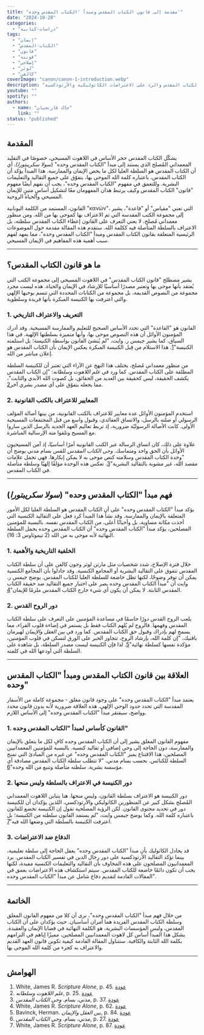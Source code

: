 ```yaml
---
title: "مقدمة إلى قانون الكتاب المقدس ومبدأ 'الكتاب المقدس وحده'"
date: "2024-10-28"
categories:
  - "دراسات-كتابية"
tags:
  - "إيمان"
  - "الكتاب-المقدس"
  - "قانون"
  - "قوننة"
  - "إصلاحي"
  - "لوثر"
  - "كالفن"
coverImage: "canon/canon-1-introduction.webp"
description: "استكشاف شامل لمفهوم قانون الكتاب المقدس وأهمية مبدأ 'الكتاب المقدس وحده' في الإيمان المسيحي المُصلح، مع تناول الدور الحاسم للروح القدس في تأكيد سلطة الكتاب المقدس والرد على الاعتراضات الكاثوليكية والأرثوذكسية."
youtube: ""
spotify: ""
authors:
  - name: "جاك قازنجيان"
    link: ""
status: "published"
---
```


## المقدمة
يشكّل الكتاب المقدس حجر الأساس في اللاهوت المسيحي، خصوصًا في التقليد المعمداني المُصلح الذي يستند إلى مبدأ "الكتاب المقدس وحده" (*سولا سكريبتورا*)، أي أن الكتاب المقدس هو السلطة العليا لكل ما يخص الإيمان والممارسة. هذا المبدأ يؤكد أن الكتاب المقدس، باعتباره كلمة الله الموحى بها، يتفوّق على جميع التقاليد والتعليمات البشرية. وللتعمق في مفهوم "الكتاب المقدس وحده"، يجب أن نفهم أيضًا مفهوم "قانون" الكتاب المقدس وكيف يرتبط هذان المفهومان معًا لتشكيل أساسٍ متينٍ للإيمان المسيحي والحياة الروحية.

القانون، المستمد من الكلمة اليونانية "κανών"، التي تعني "مقياس" أو "قاعدة"، يشير إلى مجموعة الكتب المقدسة التي تم الاعتراف بها كموحى بها من الله. ومن منظور معمداني مُصلح، لا يعني التعرف على القانون إعطاء الكتاب المقدس سلطته، بل الاعتراف بالسلطة المتأصلة فيه ككلمة الله. ستقدم هذه المقالة مقدمة حول الموضوعات الرئيسية المتعلقة بقانون الكتاب المقدس ومبدأ "الكتاب المقدس وحده"، مما يمهد لفهم سبب أهمية هذه المفاهيم في الإيمان المسيحي.

---

## ما هو قانون الكتاب المقدس؟
يشير مصطلح "قانون الكتاب المقدس" في اللاهوت المسيحي إلى مجموعة الكتب التي يُعتقد بأنها موحى بها وتعتبر مصدرًا أساسيًا للإرشاد في الإيمان والحياة. هذه ليست مجرد مجموعة من النصوص القديمة، بل مجموعة من الكتابات المحددة التي تتسم بوحيها الإلهي والتي اعترفت بها الكنيسة المبكرة بأنها فريدة وسلطوية.

### 1. التعريف والاعتراف التاريخي
القانون هو "القاعدة" التي تحدد الأساس الصحيح للتعليم والممارسة المسيحية. وقد أدرك المؤمنون الأوائل أن هذه النصوص موحى بها، وأنها متميزة بسلطتها الإلهية. في هذا السياق، كما يشير جيمس ر. وايت، "لم يُنشئ القانون بواسطة الكنيسة؛ بل استلمته الكنيسة"<span id="ftr1">[1](#fn1)</span>. هذا الاستلام من قِبل الكنيسة المبكرة يعكس الإيمان بأن الكتاب المقدس هو إعلان مباشر من الله.

من منظور معمداني مُصلح، يختلف هذا النهج عن الآراء التي تعتبر أن للكنيسة السلطة المطلقة على الكتاب المقدس. كما ورد في *علم اللاهوت وسلطانه*: "إن الكتاب المقدس يكشف الحقيقة، ليس كحقيقة بين العديد من الحقائق، بل كصوت الله الأبدي والثابت"، مما يجعله يتفوّق على أي مصدر بشري آخر<span id="ftr2">[2](#fn2)</span>.

### 2. المعايير للاعتراف بالكتب القانونية
استخدم المؤمنون الأوائل عدة معايير للاعتراف بالكتب القانونية، من بينها أصالة المؤلف الرسولي أو صلته بالرسل، والاتساق العقائدي، وقبول واسع من قبل المجتمعات المسيحية الأولى. كانت الأصالة الرسوليّة ضرورية، إذ تربط تعاليم العهد الجديد بالرسل الذين ساروا مع المسيح وتلقوا منه الإرسالية المباشرة.

علاوة على ذلك، كان اتساق الرسالة عبر الكتب القانونية أمرًا أساسيًا، إذ آمن المسيحيون الأوائل بأن الحق واحد ومتماسك. *وحي الكتاب المقدس* للقس بسام مدني يوضح أن "وحدة الكتاب المقدس وسلامته كنص موحى به لا يمكن إنكارها. فهي تحمل علامات مقصد الله، غير مشوبة بالتقاليد البشرية"<span id="ftr3">[3](#fn3)</span>. تعكس هذه الوحدة مؤلفًا إلهيًا وسلطة متأصلة في الكتاب المقدس.

---

## فهم مبدأ "الكتاب المقدس وحده" (*سولا سكريبتورا*)
يؤكد مبدأ "الكتاب المقدس وحده" على أن الكتاب المقدس هو السلطة العليا لكل الأمور المتعلقة بالإيمان والممارسة. وقد نشأ هذا المبدأ كرد فعل على التقاليد الكنسية التي أخذت مكانة مساوية، بل وأحيانًا أعلى، من الكتاب المقدس نفسه. بالنسبة للمؤمنين المصلحين، يؤكد مبدأ "الكتاب المقدس وحده" أن الكتاب المقدس وحده يحمل السلطة النهائية لأنه موحى به من الله (2 تيموثاوس 3: 16).

### 1. الخلفية التاريخية والأهمية
خلال فترة الإصلاح، شدد شخصيات مثل مارتن لوثر وجون كالفن على أن سلطة الكتاب المقدس تتفوق على التقاليد البشرية أو المجامع الكنسية. وقد جادلوا بأن المجامع الكنسية يمكن أن توفر وضوحًا، لكنها تظل خاضعة للسلطة العليا للكتاب المقدس. يوضح جيمس ر. وايت أن "مبدأ الكتاب المقدس وحده يصر على اختبار جميع التقاليد ضد حقيقة الكتاب المقدس الثابتة. لا يمكن أن يكون أي شيء خارج الكتاب المقدس ملزمًا للإيمان"<span id="ftr4">[4](#fn4)</span>.

### 2. دور الروح القدس
يلعب الروح القدس دورًا حاسمًا في مساعدة المؤمنين على التعرف على سلطة الكتاب المقدس وفهمها. فالروح لم يُلهم الكتاب فقط بل يستمر في إضاءة قلوب القراء، مما يسمح لهم بإدراك وقبول حق الكتاب المقدس. كما ورد في *بين العقل والإيمان* لهيرمان باڤنيك، "إن كلمة الله، بإرشاد الروح، تتجاوز الحبر على الورق لتسكن في قلوب المؤمنين، مؤكدة نفسها كسلطة نهائية"<span id="ftr5">[5](#fn5)</span>. لذا فإن الكنيسة ليست مصدر السلطة، بل شاهدة على السلطة التي أودعها الله في كلمته.

---

## العلاقة بين قانون الكتاب المقدس ومبدأ "الكتاب المقدس وحده"
يعتمد مبدأ "الكتاب المقدس وحده" على وجود قانون مغلق - مجموعة كاملة من الأسفار المقدسة التي تحدد حدود الوحي الإلهي. هذه العلاقة ضرورية لأنه بدون قانون محدد وواضح، سيفتقر مبدأ "الكتاب المقدس وحده" إلى الأساس اللازم.

### 1. القانون كأساس لمبدأ "الكتاب المقدس وحده"
مفهوم القانون المغلق يشير إلى أن الكتاب المقدس وحده كافٍ لكل ما يتعلق بالإيمان والممارسة، دون الحاجة إلى وحي إضافي أو تقاليد كنسية. بالنسبة للمؤمنين المعمدانيين المصلحين، هذا الاقتناع يميز "الكتاب المقدس وحده" عن غيره من المبادئ التي تمنح السلطة للكنائس. بحسب بسام مدني، "لا تتطلب سلطة الكتاب المقدس مصادقة أي مؤسسة بشرية. سلطته متأصلة وتنبع من الله وحده"<span id="ftr6">[6](#fn6)</span>.

### 2. دور الكنيسة في الاعتراف بالسلطة وليس منحها
دور الكنيسة هو الاعتراف بسلطة القانون، وليس منحها. هنا يتباين اللاهوت المعمداني المُصلح بشكل كبير عن المنظورين الكاثوليكي والأرثوذكسي، اللذين يؤكدان أن للكنيسة دور في تحديد محتوى القانون. لكن الرؤية المصلحية تقول إن الكنيسة تخضع للقانون باعتباره كلمة الله. وكما يوضح جيمس وايت، "لم يستمد القانون سلطته من الكنيسة؛ بل اعترفت الكنيسة بالسلطة التي وضعها الله فيه"<span id="ftr7">[7](#fn7)</span>.

### 3. الدفاع ضد الاعتراضات
قد يجادل الكاثوليك بأن مبدأ "الكتاب المقدس وحده" يغفل الحاجة إلى سلطة تعليمية، بينما تؤكد التقاليد الأرثوذكسية على دور رجال الدين في تفسير الكتاب المقدس. يرد المعمدانيون المصلحون على هذه المخاوف بأن التقاليد والتعليمات الكنسية مفيدة، لكنها يجب أن تكون دائمًا خاضعة للكتاب المقدس. سيتم استكشاف هذه الاعتراضات بعمق في المقالات القادمة لتقديم دفاع شامل عن مبدأ "الكتاب المقدس وحده".

---

## الخاتمة
من خلال فهم مبدأ "الكتاب المقدس وحده"، نرى أن كلا من مفهوم القانون المغلق وسلطة الكتاب المقدس الفريدة هما أمران أساسيان. حيث يؤكدان على أن الكتاب المقدس، وليس المؤسسات البشرية، هو الكلمة النهائية في قضايا الإيمان والعقيدة. يشكل هذا المبدأ أساس كل لاهوت المعمدانيين المصلحين، مميزًا إياهم في التزامهم بكلمة الله الثابتة والكافية. ستتناول المقالة القادمة كيفية تكوين قانون العهد القديم والاعتراف به كجزء من كلمة الله الموحى بها.

---

## الهوامش

1. <span id="fn1">White, James R. *Scripture Alone*, p. 45.</span> [عودة](#ftr1)
2. <span id="fn2">*علم اللاهوت وسلطانه*, p. 25.</span> [عودة](#ftr2)
3. <span id="fn3">مدني، بسام. *وحي الكتاب المقدس*, p. 37.</span> [عودة](#ftr3)
4. <span id="fn4">White, James R. *Scripture Alone*, p. 62.</span> [عودة](#ftr4)
5. <span id="fn5">Bavinck, Herman. *بين العقل والإيمان*, p. 84.</span> [عودة](#ftr5)
6. <span id="fn6">مدني، بسام. *وحي الكتاب المقدس*, p. 27.</span> [عودة](#ftr6)
7. <span id="fn7">White, James R. *Scripture Alone*, p. 87.</span> [عودة](#ftr7)
